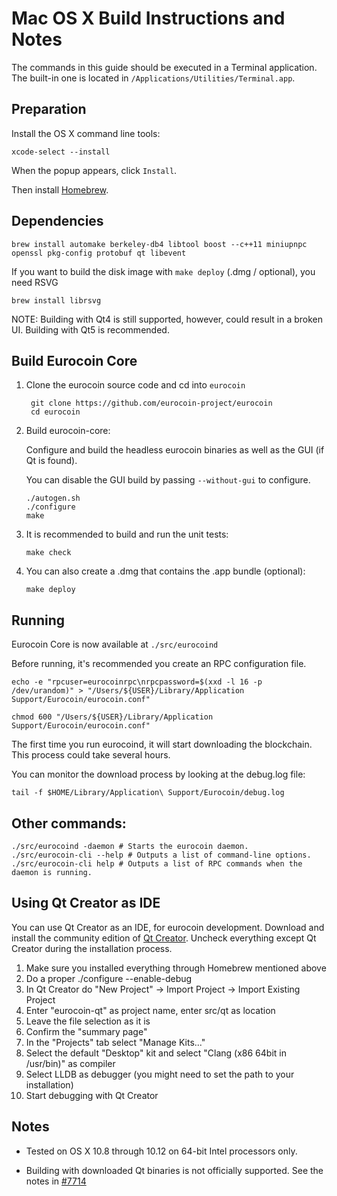 Mac OS X Build Instructions and Notes
====================================
The commands in this guide should be executed in a Terminal application.
The built-in one is located in `/Applications/Utilities/Terminal.app`.

Preparation
-----------
Install the OS X command line tools:

`xcode-select --install`

When the popup appears, click `Install`.

Then install [Homebrew](https://brew.sh).

Dependencies
----------------------

    brew install automake berkeley-db4 libtool boost --c++11 miniupnpc openssl pkg-config protobuf qt libevent

If you want to build the disk image with `make deploy` (.dmg / optional), you need RSVG

    brew install librsvg

NOTE: Building with Qt4 is still supported, however, could result in a broken UI. Building with Qt5 is recommended.

Build Eurocoin Core
------------------------

1. Clone the eurocoin source code and cd into `eurocoin`

        git clone https://github.com/eurocoin-project/eurocoin
        cd eurocoin

2.  Build eurocoin-core:

    Configure and build the headless eurocoin binaries as well as the GUI (if Qt is found).

    You can disable the GUI build by passing `--without-gui` to configure.

        ./autogen.sh
        ./configure
        make

3.  It is recommended to build and run the unit tests:

        make check

4.  You can also create a .dmg that contains the .app bundle (optional):

        make deploy

Running
-------

Eurocoin Core is now available at `./src/eurocoind`

Before running, it's recommended you create an RPC configuration file.

    echo -e "rpcuser=eurocoinrpc\nrpcpassword=$(xxd -l 16 -p /dev/urandom)" > "/Users/${USER}/Library/Application Support/Eurocoin/eurocoin.conf"

    chmod 600 "/Users/${USER}/Library/Application Support/Eurocoin/eurocoin.conf"

The first time you run eurocoind, it will start downloading the blockchain. This process could take several hours.

You can monitor the download process by looking at the debug.log file:

    tail -f $HOME/Library/Application\ Support/Eurocoin/debug.log

Other commands:
-------

    ./src/eurocoind -daemon # Starts the eurocoin daemon.
    ./src/eurocoin-cli --help # Outputs a list of command-line options.
    ./src/eurocoin-cli help # Outputs a list of RPC commands when the daemon is running.

Using Qt Creator as IDE
------------------------
You can use Qt Creator as an IDE, for eurocoin development.
Download and install the community edition of [Qt Creator](https://www.qt.io/download/).
Uncheck everything except Qt Creator during the installation process.

1. Make sure you installed everything through Homebrew mentioned above
2. Do a proper ./configure --enable-debug
3. In Qt Creator do "New Project" -> Import Project -> Import Existing Project
4. Enter "eurocoin-qt" as project name, enter src/qt as location
5. Leave the file selection as it is
6. Confirm the "summary page"
7. In the "Projects" tab select "Manage Kits..."
8. Select the default "Desktop" kit and select "Clang (x86 64bit in /usr/bin)" as compiler
9. Select LLDB as debugger (you might need to set the path to your installation)
10. Start debugging with Qt Creator

Notes
-----

* Tested on OS X 10.8 through 10.12 on 64-bit Intel processors only.

* Building with downloaded Qt binaries is not officially supported. See the notes in [#7714](https://github.com/bitcoin/bitcoin/issues/7714)
